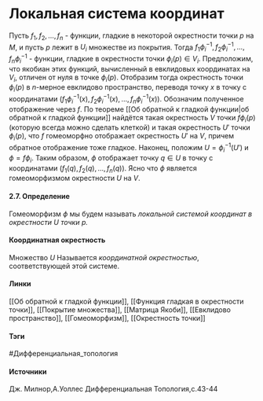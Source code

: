 # Локальная система координат
Пусть $f_{1},f_{2},\dots,f_{n}$ - функции, гладкие в некоторой окрестности точки $p$ на $M$, и пусть $p$ лежит в $U_{i}$ множестве из покрытия. Тогда $f_{1}\phi_{i}^{-1},f_{2}\phi_{i}^{-1},\dots,f_{n}\phi_{i}^{-1}$ - функции, гладкие в окрестности точки $\phi_{i}(p)\in V_{i}$. 
Предположим, что якобиан этих функций, вычисленный в евклидовых координатах на $V_{i}$, отличен от нуля в точке $\phi_{i}(p)$. Отобразим тогда окрестность точки $\phi_{i}(p)$ в $n$-мерное евклидово пространство, переводя точку $x$ в точку с координатами $(f_{1}\phi_{i}^{-1}(x),f_{2}\phi_{i}^{-1}(x),\dots,f_{n}\phi_{i}^{-1}(x))$. Обозначим полученное отображение через $f$. По теореме [[Об обратной к гладкой функции|об обратной к гладкой функции]] найдётся такая окрестность $V$ точки $f\phi_{i}(p)$(которую всегда можно сделать клеткой) и такая окрестность $U'$ точки $\phi_{i}(p)$, что $f$ гомеоморфно отображает окрестность $U'$ на $V$, причем обратное отображение тоже гладкое. Наконец, положим $U=\phi_{i}^{-1}(U')$ и $\phi=f\phi_{i}$. Таким образом, $\phi$ отображает точку $q\in U$ в точку с координатами $(f_{1}(q),f_{2}(q),\dots,f_{n}(q))$. Ясно что $\phi$ является гомеоморфизмом окрестности $U$ на $V$.

#### 2.7. Определение
Гомеоморфизм $\phi$ мы будем называть *локальной системой координат в окрестности $U$ точки $p$.* 
#### Координатная окрестность
Множество $U$ Называется *координатной окрестностью*, соответствующей этой системе.
#### Линки
 [[Об обратной к гладкой функции]],
 [[Функция гладкая в окрестности точки]],
 [[Покрытие множества]],
 [[Матрица Якоби]],
 [[Евклидово пространство]],
 [[Гомеоморфизм]],
 [[Окрестность точки]]
 
#### Тэги
 #Дифференциальная_топология 
#### Источники
 Дж. Милнор,А.Уоллес Дифференциальная Топология,с.43-44